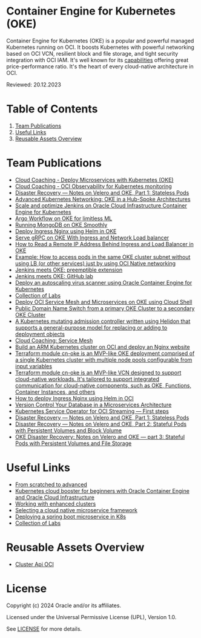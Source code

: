 # Container Engine for Kubernetes (OKE)
 
Container Engine for Kubernetes (OKE) is a popular and powerful managed Kubernetes running on OCI. It boosts Kubernetes with powerful networking based on OCI VCN, resilient block and file storage, and tight security integration with OCI IAM. It's well known for its [capabilities](https://developer.oracle.com/learn/k8s/k8s_comparison.html) offering great price-performance ratio. It's the heart of every cloud-native architecture in OCI.
 
Reviewed: 20.12.2023
 
# Table of Contents
 
1. [Team Publications](#team-publications)
2. [Useful Links](#useful-links)
3. [Reusable Assets Overview](#reusable-assets-overview)
 
# Team Publications

- [Cloud Coaching - Deploy Microservices with Kubernetes (OKE)](https://www.youtube.com/watch?v=mu5jbFjKKn0)
- [Cloud Coaching - OCI Observability for Kubernetes monitoring](https://www.youtube.com/watch?v=mu5jbFjKKn0)
- [Disaster Recovery — Notes on Velero and OKE, Part 1: Stateless Pods](https://medium.com/oracledevs/disaster-recovery-notes-on-velero-and-oke-part-1-stateless-pods-b4ba3e737386)
- [Advanced Kubernetes Networking: OKE in a Hub-Spoke Architectures](https://medium.com/oracledevs/advanced-kubernetes-networking-oke-in-a-hub-spoke-architectures-f0ba2256e824)
- [Scale and optimize Jenkins on Oracle Cloud Infrastructure Container Engine for Kubernetes](https://docs.oracle.com/en/solutions/oci-jenkins-oke/index.html#GUID-23A8EB94-DFFC-4D5C-897F-5F59423447D2)
- [Argo Workflow on OKE for limitless ML](https://www.youtube.com/watch?v=HOWrwBVuLp0)
- [Running MongoDB on OKE Smoothly](https://medium.com/oracledevs/running-mongodb-on-oke-smoothly-f0ff12af3e9)
- [Deploy Ingress Nginx using Helm in OKE](https://medium.com/oracledevs/deploy-ingress-nginx-using-helm-in-oci-c3ff4d9d5450)
- [Serve gRPC on OKE With Ingress and Network Load balancer](https://medium.com/oracledevs/serve-grpc-services-on-oke-with-ingress-and-network-load-balancer-8794809629dd)
- [How to Read a Remote IP Address Behind Ingress and Load Balancer in OKE](https://medium.com/oracledevs/how-to-read-a-remote-ip-address-behind-ingress-and-load-balancer-in-oke-ea71dedcbbec)
- [Example: How to access pods in the same OKE cluster subnet without using LB (or other services) just by using OCI Native networking](https://github.com/mikarinneoracle/pods-communication-easy-with-OCI-VCN-native-Kubernetes)
- [Jenkins meets OKE: preemptible extension](https://www.youtube.com/watch?v=P7W7SwYA9tM)
- [Jenkins meets OKE: GitHub lab](https://github.com/alcampag/jenkins-oke)
- [Deploy an autoscaling virus scanner using Oracle Container Engine for Kubernetes](https://docs.oracle.com/en/solutions/deploy-virus-scanner-oke/#GUID-2AE5986A-3B1E-4498-BF09-DEA1365F3446)
- [Collection of Labs](https://oracle.github.io/cloudtestdrive/AppDev/cloud-native/livelabs/)
- [Deploy OCI Service Mesh and Microservices on OKE using Cloud Shell](https://docs.oracle.com/en/solutions/deploy-oci-service-mesh/)
- [Public Domain Name Switch from a primary OKE Cluster to a secondary OKE Cluster](https://github.com/cpruvost/demofss)
- [A Kubernetes mutating admission controller written using Helidon that supports a general-purpose model for replacing or adding to deployment objects](https://github.com/oracle-devrel/kubernetes-mutating-admission-controller)
- [Cloud Coaching: Service Mesh](https://www.youtube.com/watch?v=IgGFi6EnpUI)
- [Build an ARM Kubernetes cluster on OCI and deploy an Nginx website](https://docs.oracle.com/en/solutions/build-arm-kubernetes-cluster-oci/)
- [Terraform module cn-oke is an MVP-like OKE deployment comprised of a single Kubernetes cluster with multiple node pools configurable from input variables](https://registry.terraform.io/modules/ivandelic/cn-oke/oci/latest)
- [Terraform module cn-oke is an MVP-like VCN designed to support cloud-native workloads. It's tailored to support integrated communication for cloud-native components, such as OKE, Functions, Container Instances, and others](https://registry.terraform.io/modules/ivandelic/cn-vcn/oci/latest)
- [How to deploy Ingress Nginx using Helm in OCI](https://medium.com/@ivan-delic/deploy-ingress-nginx-using-helm-in-oci-c3ff4d9d5450)
- [Version Control Your Database in a Microservices Architecture](https://www.youtube.com/watch?v=qh9jppe_yNI)
- [Kubernetes Service Operator for OCI Streaming — First steps](https://blogs.oracle.com/developers/post/using-oci-with-k8s)
- [Disaster Recovery — Notes on Velero and OKE, Part 1: Stateless Pods](https://medium.com/oracledevs/disaster-recovery-notes-on-velero-and-oke-part-1-stateless-pods-b4ba3e737386)
- [Disaster Recovery — Notes on Velero and OKE, Part 2: Stateful Pods with Persistent Volumes and Block Volume](https://medium.com/oracledevs/disaster-recovery-notes-on-velero-and-oke-part-2-stateful-pods-with-persistent-volumes-and-80204b3ac6d7)
- [OKE Disaster Recovery: Notes on Velero and OKE — part 3: Stateful Pods with Persistent Volumes and File Storage](https://medium.com/oracledevs/oke-disaster-recovery-notes-on-velero-and-oke-part-3-stateful-pods-with-persistent-volumes-and-a6eacef7600b)

 
# Useful Links

- [From scratched to advanced](https://github.com/oktaytuncay/Kubernetes/blob/master/kubernetes.md)
- [Kubernetes cloud booster for beginners with Oracle Container Engine and Oracle Cloud Infrastructure](https://github.com/fharris/k8cloudbooster)
- [Working with enhanced clusters](https://docs.oracle.com/en-us/iaas/Content/ContEng/Tasks/contengworkingwithenhancedclusters.htm)
- [Selecting a cloud native microservice framework](https://louwersj.medium.com/selecting-a-cloud-native-microservice-framework-9974e9534da1)
- [Deploying a spring boot microservice in K8s](https://techdozo.dev/deploying-a-restful-spring-boot-microservice-on-kubernetes/)
- [Collection of Labs](https://oracle.github.io/cloudtestdrive/AppDev/cloud-native/livelabs/)
 
# Reusable Assets Overview
 
- [Cluster Api OCI](https://github.com/oracle-devrel/technology-engineering/tree/main/app-dev/oke/capoci)
 
# License
 
Copyright (c) 2024 Oracle and/or its affiliates.
 
Licensed under the Universal Permissive License (UPL), Version 1.0.
 
See [LICENSE](https://github.com/oracle-devrel/technology-engineering/blob/main/LICENSE) for more details.
